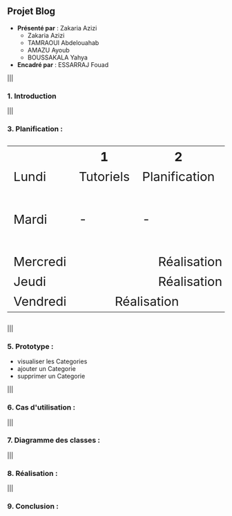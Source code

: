 ## Projet Blog

- **Présenté par** : Zakaria Azizi  
  - Zakaria Azizi  
  - TAMRAOUI Abdelouahab  
  - AMAZU Ayoub  
  - BOUSSAKALA Yahya  
- **Encadré par** : ESSARRAJ Fouad  

|||

### **1. Introduction**

|||

### **3. Planification :**

<table style="font-size: 29px" >
  <tr>
    <th></th>
    <th>1</th>
    <th>2</th>
    <th>3</th>
  </tr>
  <tr>
    <td>Lundi</td>
    <td>Tutoriels</td>
    <td>Planification</td>
    <td>Prototype</td>
  </tr>
  <tr>
    <td>Mardi</td>
    <td>-</td>
    <td>-</td>
    <td>Cas d'utilisation & Installation</td>
  </tr>
  <tr>
    <td>Mercredi</td>
    <td colspan="3" style="text-align: center; ">Réalisation</td>
  </tr>
  <tr>
    <td>Jeudi</td>
    <td colspan="3" style="text-align: center; ">Réalisation</td>
  </tr>
  <tr>
    <td>Vendredi</td>
    <td colspan="2" style="text-align: center; ">Réalisation</td>
    <td>Présentation</td>
  </tr>
</table>

|||

### **5. Prototype :**
  
- visualiser les Categories  
- ajouter un Categorie  
- supprimer un Categorie  

|||

### **6. Cas d'utilisation :**

|||

### **7. Diagramme des classes :**

|||

### **8. Réalisation :**

|||

### **9. Conclusion :**  